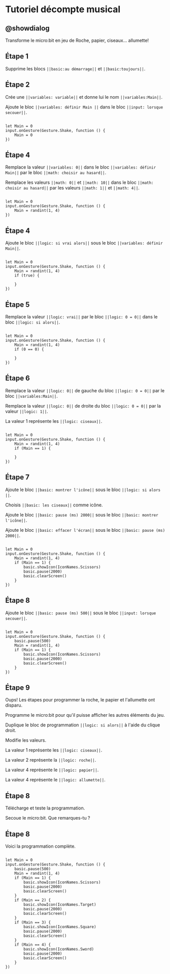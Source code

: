# Tutoriel décompte musical

## @showdialog

Transforme le micro:bit en jeu de Roche, papier, ciseaux... allumette!

## Étape 1

Supprime les blocs ``||basic:au démarrage||`` et ``||basic:toujours||``.

## Étape 2

Crée une ``||variables: variable||`` et donne lui le nom ``||variables:Main||``.

Ajoute le bloc ``||variables: définir Main ||`` dans le bloc ``||input: lorsque secouer||``.

```blocks

let Main = 0
input.onGesture(Gesture.Shake, function () {
    Main = 0
})

```

## Étape 4

Remplace la valeur ``||variables: 0||`` dans le bloc ``||variables: définir Main||`` par le bloc ``||math: choisir au hasard||``.

Remplace les valeurs ``||math: 0||`` et ``||math: 10||`` dans le bloc ``||math: choisir au hasard||`` par les valeurs ``||math: 1||`` et ``||math: 4||``.

```blocks

let Main = 0
input.onGesture(Gesture.Shake, function () {
    Main = randint(1, 4)
})

```

## Étape 4

Ajoute le bloc ``||logic: si vrai alors||`` sous le bloc ``||variables: définir Main||``.

```blocks

let Main = 0
input.onGesture(Gesture.Shake, function () {
    Main = randint(1, 4)
    if (true) {
    	
    }
})

```

## Étape 5

Remplace la valeur ``||logic: vrai||`` par le bloc ``||logic: 0 = 0||`` dans le bloc ``||logic: si alors||``.

```blocks

let Main = 0
input.onGesture(Gesture.Shake, function () {
    Main = randint(1, 4)
    if (0 == 0) {
    	
    }
})

```

## Étape 6

Remplace la valeur ``||logic: 0||`` de gauche du bloc ``||logic: 0 = 0||`` par le bloc ``||variables:Main||``.

Remplace la valeur ``||logic: 0||`` de droite du bloc ``||logic: 0 = 0||`` par la valeur ``||logic: 1||``.

La valeur 1 représente les ``||logic: ciseaux||``.

```blocks

let Main = 0
input.onGesture(Gesture.Shake, function () {
    Main = randint(1, 4)
    if (Main == 1) {
    	
    }
})

```

## Étape 7

Ajoute le bloc ``||basic: montrer l'icône||`` sous le bloc ``||logic: si alors ||``.

Choisis ``||basic: les ciseaux||`` comme icône.

Ajoute le bloc ``||basic: pause (ms) 2000||`` sous le bloc ``||basic: montrer l'icône||``.

Ajoute le bloc ``||basic: effacer l'écran||`` sous le bloc ``||basic: pause (ms) 2000||``.

```blocks

let Main = 0
input.onGesture(Gesture.Shake, function () {
    Main = randint(1, 4)
    if (Main == 1) {
        basic.showIcon(IconNames.Scissors)
        basic.pause(2000)
        basic.clearScreen()
    }
})

```

## Étape 8

Ajoute le bloc ``||basic: pause (ms) 500||`` sous le bloc ``||input: lorsque secouer||``.

```blocks

let Main = 0
input.onGesture(Gesture.Shake, function () {
    basic.pause(500)
    Main = randint(1, 4)
    if (Main == 1) {
        basic.showIcon(IconNames.Scissors)
        basic.pause(2000)
        basic.clearScreen()
    }
})

``` 

## Étape 9

Oups! Les étapes pour programmer la roche, le papier et l'allumette ont disparu.

Programme le micro:bit pour qu'il puisse afficher les autres éléments du jeu.

Duplique le bloc de programmation ``||logic: si alors||`` à l'aide du clique droit.

Modifie les valeurs.

La valeur 1 représente les ``||logic: ciseaux||``. 

La valeur 2 représente la ``||logic: roche||``.

La valeur 4 représente le ``||logic: papier||``. 

La valeur 4 représente le ``||logic: allumette||``. 


## Étape 8

Télécharge et teste la programmation.

Secoue le micro:bit. Que remarques-tu ?

## Étape 8

Voici la programmation complète.

```blocks

let Main = 0
input.onGesture(Gesture.Shake, function () {
    basic.pause(500)
    Main = randint(1, 4)
    if (Main == 1) {
        basic.showIcon(IconNames.Scissors)
        basic.pause(2000)
        basic.clearScreen()
    }
    if (Main == 2) {
        basic.showIcon(IconNames.Target)
        basic.pause(2000)
        basic.clearScreen()
    }
    if (Main == 3) {
        basic.showIcon(IconNames.Square)
        basic.pause(2000)
        basic.clearScreen()
    }
    if (Main == 4) {
        basic.showIcon(IconNames.Sword)
        basic.pause(2000)
        basic.clearScreen()
    }
})

```